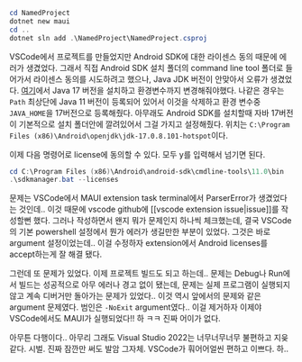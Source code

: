 
```powershell
cd NamedProject
dotnet new maui
cd ..
dotnet sln add .\NamedProject\NamedProject.csproj
```

VSCode에서 프로젝트를 만들었지만 Android SDK에 대한 라이센스 동의 때문에 에러가 생겼었다.
그래서 직접 Android SDK 설치 폴더의 command line tool 폴더로 들어가서 라이센스 동의를 시도하려고 했으나, Java JDK 버전이 안맞아서 오류가 생겼었다.
[여기](https://www.oracle.com/kr/java/technologies/downloads/#java17)에서 Java 17 버전을 설치하고 환경변수까지 변경해줘야했다. 나같은 경우는 `Path` 최상단에 Java 11 버전이 등록되어 있어서 이것을 삭제하고 
환경 변수중 `JAVA_HOME`을 17버전으로 등록해줬다. 아무래도 Android SDK를 설치할때 자바 17버전이 기본적으로 설치 폴더안에 깔려있어서 그걸 가지고 설정해줬다.
위치는 `C:\Program Files (x86)\Android\openjdk\jdk-17.0.8.101-hotspot`이다.

이제 다음 명령어로 license에 동의할 수 있다. 모두 y를 입력해서 넘기면 된다.
```powershell
cd C:\Program Files (x86)\Android\android-sdk\cmdline-tools\11.0\bin
.\sdkmanager.bat --licenses
```

문제는 VSCode에서 MAUI extension task terminal에서 ParserError가 생겼었다는 것인데.. 이것 때문에 vscode github에 [[vscode extension issue|issue]]를 작성할뻔 했다. 그러나 작성하면서 왠지 뭐가 문제인지 하나씩 체크했는데, 결국 VSCode의 기본 powershell 설정에서 뭔가 에러가 생길만한 부분이 있었다. 그것은 바로 argument 설정이었는데.. 
이걸 수정하자 extension에서 Android licenses를 accept하는게 잘 해결 됐다. 

그런데 또 문제가 있었다. 이제 프로젝트 빌드도 되고 하는데.. 문제는 Debug나 Run에서 빌드는 성공적으로 아무 에러나 경고 없이 됐는데, 문제는 실제 프로그램이 실행되지 않고 계속 디버거만 돌아가는 문제가 있었다.. 이것 역시 앞에서의 문제와 같은 argument 문제였다. 범인은 `-NoExit` argument였다.. 이걸 제거하자 이제야 VSCode에서도 MAUI가 실행되었다!! 하 ㅋㅋ 진짜 어이가 없다. 

아무튼 다행이다.. 아무리 그래도 Visual Studio 2022는 너무너무너무 불편하고 지읒같다. 시벌. 진짜 잠깐만 써도 발암 그자체. VSCode가 훠어어얼씬 편하고 이쁘다. 하..